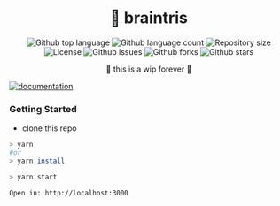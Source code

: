 <!--- <div align="center" id="top">
    <img width="500" src="./static/img/img-readme.png" />

&#xa0;

</div>
-->

<h1 align="center">
🧠 braintris
</h1>

<p align="center">
  <img alt="Github top language" src="https://img.shields.io/github/languages/top/joaotuliojt/joaotul.io?color=56BEB8">

  <img alt="Github language count" src="https://img.shields.io/github/languages/count/joaotuliojt/joaotul.io?color=56BEB8">

  <img alt="Repository size" src="https://img.shields.io/github/repo-size/joaotuliojt/joaotul.io?color=56BEB8">

  <img alt="License" src="https://img.shields.io/github/license/joaotuliojt/joaotul.io?color=56BEB8">

  <img alt="Github issues" src="https://img.shields.io/github/issues/joaotuliojt/joaotul.io?color=56BEB8" />

  <img alt="Github forks" src="https://img.shields.io/github/forks/joaotuliojt/joaotul.io?color=56BEB8" />

  <img alt="Github stars" src="https://img.shields.io/github/stars/joaotuliojt/joaotul.io?color=56BEB8" />
</p>

<p align="center">
🚧 this is a wip forever 🚧
</p>

[![documentation](https://github.com/biantris/braintris/actions/workflows/deploy.yml/badge.svg)](https://github.com/biantris/braintris/actions/workflows/deploy.yml)

### Getting Started

- clone this repo

```sh
> yarn
#or
> yarn install

> yarn start

Open in: http://localhost:3000
```
